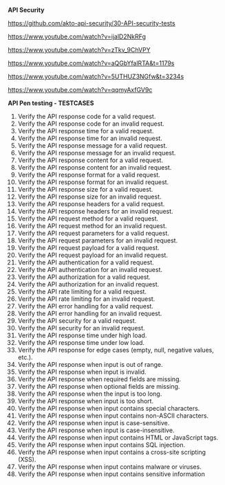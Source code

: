 **API Security**

https://github.com/akto-api-security/30-API-security-tests

https://www.youtube.com/watch?v=ijalD2NkRFg

https://www.youtube.com/watch?v=zTkv_9ChVPY
 
https://www.youtube.com/watch?v=aQGbYfalRTA&t=1179s

https://www.youtube.com/watch?v=5UTHUZ3NGfw&t=3234s

https://www.youtube.com/watch?v=qqmyAxfGV9c


**API Pen testing - TESTCASES**

1.    Verify the API response code for a valid request.
2.    Verify the API response code for an invalid request.
3.    Verify the API response time for a valid request.
4.    Verify the API response time for an invalid request.
5.    Verify the API response message for a valid request.
6.    Verify the API response message for an invalid request.
7.    Verify the API response content for a valid request.
8.    Verify the API response content for an invalid request.
9.    Verify the API response format for a valid request.
10.  Verify the API response format for an invalid request.
11.  Verify the API response size for a valid request.
12.  Verify the API response size for an invalid request.
13.  Verify the API response headers for a valid request.
14.  Verify the API response headers for an invalid request.
15.  Verify the API request method for a valid request.
16.  Verify the API request method for an invalid request.
17.  Verify the API request parameters for a valid request.
18.  Verify the API request parameters for an invalid request.
19.  Verify the API request payload for a valid request.
20.  Verify the API request payload for an invalid request.
21.  Verify the API authentication for a valid request.
22.  Verify the API authentication for an invalid request.
23.  Verify the API authorization for a valid request.
24.  Verify the API authorization for an invalid request.
25.  Verify the API rate limiting for a valid request.
26.  Verify the API rate limiting for an invalid request.
27.  Verify the API error handling for a valid request.
28.  Verify the API error handling for an invalid request.
29.  Verify the API security for a valid request.
30.  Verify the API security for an invalid request.
31.  Verify the API response time under high load.
32.  Verify the API response time under low load.
33.  Verify the API response for edge cases (empty, null, negative values, etc.).
34.  Verify the API response when input is out of range.
35.  Verify the API response when input is invalid.
36.  Verify the API response when required fields are missing.
37.  Verify the API response when optional fields are missing.
38.  Verify the API response when the input is too long.
39.  Verify the API response when input is too short.
40.  Verify the API response when input contains special characters.
41.  Verify the API response when input contains non-ASCII characters.
42.  Verify the API response when input is case-sensitive.
43.  Verify the API response when input is case-insensitive.
44.  Verify the API response when input contains HTML or JavaScript tags.
45.  Verify the API response when input contains SQL injection.
46.  Verify the API response when input contains a cross-site scripting (XSS).
47.  Verify the API response when input contains malware or viruses.
48.  Verify the API response when input contains sensitive information
